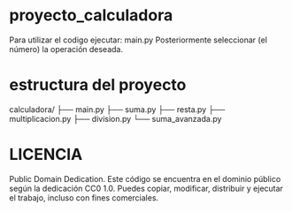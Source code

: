 # proyecto_calculadora
Para utilizar el codigo ejecutar: main.py
Posteriormente seleccionar (el número) la operación deseada.

# estructura del proyecto
calculadora/
├── main.py
├── suma.py
├── resta.py
├── multiplicacion.py
├── division.py
└── suma_avanzada.py


# LICENCIA
Public Domain Dedication.
Este código se encuentra en el dominio público según la dedicación CC0 1.0.
Puedes copiar, modificar, distribuir y ejecutar el trabajo, incluso con fines comerciales.
